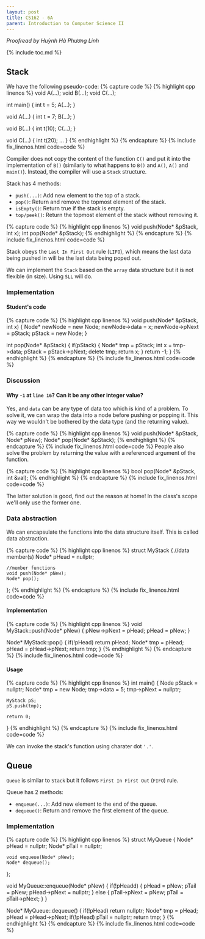 ```yaml
---
layout: post
title: CS162 - 6A
parent: Introduction to Computer Science II
--- 
```


*Proofread by Huỳnh Hà Phương Linh*

{% include toc.md %}

## Stack
We have the following pseudo-code:
{% capture code %}
{% highlight cpp linenos %}
void A(...);
void B(...);
void C(...);

int main() {
    int t = 5;
    A(...);
}

void A(...) {
    int t = 7;
    B(...);
}

void B(...) {
    int t(10);
    C(...);
}

void C(...) {
    int t(20);
    ...
}
{% endhighlight %}
{% endcapture %}
{% include fix_linenos.html code=code %}

Compiler does not copy the content of the function `C()` and put it into the implementation of `B()` (similarly to what happens to `B()` and `A()`, `A()` and `main()`). Instead, the compiler will use a `Stack` structure.

Stack has 4 methods:

- `push(...)`: Add new element to the top of a stack.
- `pop()`: Return and remove the topmost element of the stack.
- `isEmpty()`: Return true if the stack is empty.
- `top/peek()`: Return the topmost element of the stack without removing it.

{% capture code %}
{% highlight cpp linenos %}
void push(Node* &pStack, int x);
int pop(Node* &pStack);
{% endhighlight %}
{% endcapture %}
{% include fix_linenos.html code=code %}

Stack obeys the `Last In First Out` rule (`LIFO`), which means the last data being pushed in will be the last data being poped out.

We can implement the `Stack` based on the `array` data structure but it is not flexible (in size). Using `SLL` will do.

### Implementation

#### Student's code

{% capture code %}
{% highlight cpp linenos %}
void push(Node* &pStack, int x) {
    Node* newNode = new Node;
    newNode->data = x;
    newNode->pNext = pStack;
    pStack = new Node;
}

int pop(Node* &pStack) {
    if(pStack) {
        Node* tmp = pStack;
        int x = tmp->data;
        pStack = pStack->pNext;
        delete tmp;
        return x;
    }
    return -1;
}
{% endhighlight %}
{% endcapture %}
{% include fix_linenos.html code=code %}

### Discussion

#### Why `-1` at `line 16`? Can it be any other integer value?

Yes, and `data` can be any type of data too which is kind of a problem. To solve it, we can wrap the data into a node before pushing or popping it. This way we wouldn't be bothered by the data type (and the returning value).

{% capture code %}
{% highlight cpp linenos %}
void push(Node* &pStack, Node* pNew);
Node* pop(Node* &pStack);
{% endhighlight %}
{% endcapture %}
{% include fix_linenos.html code=code %}
People also solve the problem by returning the value with a referenced argument of the function.

{% capture code %}
{% highlight cpp linenos %}
bool pop(Node* &pStack, int &val);
{% endhighlight %}
{% endcapture %}
{% include fix_linenos.html code=code %}

The latter solution is good, find out the reason at home! In the class's scope we'll only use the former one.

### Data abstraction

We can encapsulate the functions into the data structure itself. This is called data abstraction.

{% capture code %}
{% highlight cpp linenos %}
struct MyStack {
    //data member(s)
    Node* pHead = nullptr;
    
    //member functions
    void push(Node* pNew);
    Node* pop();
};
{% endhighlight %}
{% endcapture %}
{% include fix_linenos.html code=code %}


#### Implementation

{% capture code %}
{% highlight cpp linenos %}
void MyStack::push(Node* pNew) {
    pNew->pNext = pHead;
    pHead = pNew;
}

Node* MyStack::pop() {
    if(!pHead) return pHead;
    Node* tmp = pHead;
    pHead = pHead->pNext;
    return tmp;
}
{% endhighlight %}
{% endcapture %}
{% include fix_linenos.html code=code %}

#### Usage

{% capture code %}
{% highlight cpp linenos %}
int main() {
    Node pStack = nullptr;
    Node* tmp = new Node;
    tmp->data = 5;
    tmp->pNext = nullptr;
    
    MyStack pS;
    pS.push(tmp);
    
    return 0;
}
{% endhighlight %}
{% endcapture %}
{% include fix_linenos.html code=code %}

We can invoke the stack's function using charater dot `'.'`.

## Queue

`Queue` is similar to `Stack` but it follows `First In First Out` (`FIFO`) rule.

Queue has 2 methods:
- `enqueue(...)`: Add new element to the end of the queue.
- `dequeue()`: Return and remove the first element of the queue.

### Implementation

{% capture code %}
{% highlight cpp linenos %}
struct MyQueue {
    Node* pHead = nullptr;
    Node* pTail = nullptr;
    
    void enqueue(Node* pNew);
    Node* dequeue();
};

void MyQueue::enqueue(Node* pNew) {
    if(!pHeadd) {
        pHead = pNew;
        pTail = pNew;
        pHead->pNext = nullptr;
    } else {
        pTail->pNext = pNew;
        pTail = pTail->pNext;
    }
}

Node* MyQueue::dequeue() {
    if(!pHead) return nullptr;
    Node* tmp = pHead;
    pHead = pHead->pNext;
    if(!pHead) pTail = nullptr;
    return tmp;
}
{% endhighlight %}
{% endcapture %}
{% include fix_linenos.html code=code %}